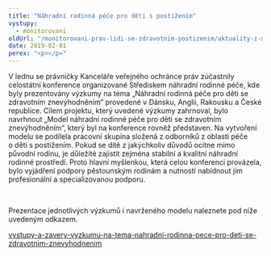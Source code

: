 ```yaml
---
title: "Náhradní rodinná péče pro děti s postižením"
vystupy:
  - monitorovani
oldUrl: "/monitorovani-prav-lidi-se-zdravotnim-postizenim/aktuality-z-monitorovani/aktuality-z-monitorovani-2019/nahradni-rodinna-pece-pro-deti-s-postizenim/"
date: 2019-02-01
perex: "<p></p>"
---
```


<!-- imported from the old website -->

<p>V lednu se právničky Kanceláře veřejného ochránce práv zúčastnily celostátní konference organizované Střediskem náhradní rodinné péče, kde byly prezentovány výzkumy na téma „Náhradní rodinná péče pro děti se zdravotním znevýhodněním“ provedené v Dánsku, Anglii, Rakousku a České republice. Cílem projektu, který uvedené výzkumy zahrnoval, bylo navrhnout „Model náhradní rodinné péče pro děti se zdravotním znevýhodněním“, který byl na konference rovněž představen. Na vytvoření modelu se podílela pracovní skupina složená z odborníků z oblasti péče o děti s postižením. Pokud se dítě z jakýchkoliv důvodů ocitne mimo původní rodinu, je důležité zajistit zejména stabilní a kvalitní náhradní rodinné prostředí. Proto hlavní myšlenkou, která celou konferenci provázela, bylo vyjádření podpory pěstounským rodinám a nutnosti nabídnout jim profesionální a specializovanou podporu.</p> <p> </p> <p>Prezentace jednotlivých výzkumů i navrženého modelu naleznete pod níže uvedeným odkazem.</p> <a href="https://www.nahradnirodina.cz/novinky/vystupy-a-zavery-vyzkumu-na-tema-nahradni-rodinna-pece-pro-deti-se-zdravotnim-znevyhodnenim" target="_blank">vystupy-a-zavery-vyzkumu-na-tema-nahradni-rodinna-pece-pro-deti-se-zdravotnim-znevyhodnenim</a>
